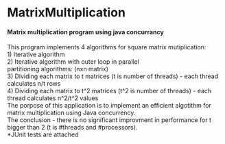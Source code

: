 # MatrixMultiplication
<h4>Matrix multiplication program using java concurrancy </h4>
<div>This program implements 4 algorithms for square matrix mutiplication:</div>
<div>1) Iterative algorithm</div>
<div>2) Iterative algorithm with outer loop in parallel</div>
<div>partitioning algorithms: (nxn matrix)</div>
<div>3) Dividing each matrix to t matrices (t is number of threads) - each thread calculates n/t rows </div>
<div>4) Dividing each matrix to t^2 matrices (t^2 is number of threads) - each thread calculates n^2/t^2 values</div>
<div>The porpose of this application is to implement an efficient algotithm for matrix multiplication using Java concurrency.</div>
<div>The conclusion - there is no significant improvment in performance for t bigger than 2 (t is #threads and #processors).</div>
<div>*JUnit tests are attached</div>
